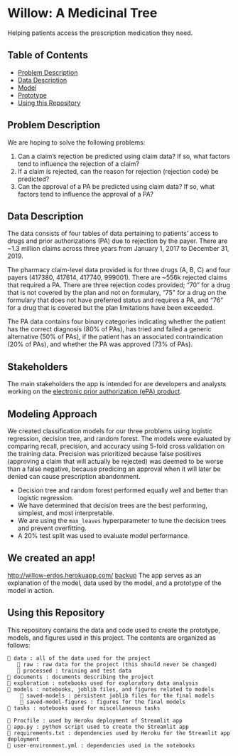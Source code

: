 # Willow: A Medicinal Tree
Helping patients access the prescription medication they need.


## Table of Contents
- [Problem Description](#problem)
- [Data Description](#data)
- [Model](#model)
- [Prototype](#tool)
- [Using this Repository](#use)


## Problem Description <a name="problem"></a>
We are hoping to solve the following problems:
1. Can a claim’s rejection be predicted using claim data? If so, what factors tend to influence the rejection of a claim?
2. If a claim is rejected, can the reason for rejection (rejection code) be predicted?
3. Can the approval of a PA be predicted using claim data? If so, what factors tend to influence the approval of a PA?


## Data Description <a name="data"></a>
The data consists of four tables of data pertaining to patients’ access to drugs and prior authorizations (PA) due to rejection by the payer. There are ~1.3 million claims across three years from January 1, 2017 to December 31, 2019. 

The pharmacy claim-level data provided is for three drugs (A, B, C) and four payers (417380, 417614, 417740, 999001). There are ~556k rejected claims that required a PA. There are three rejection codes provided; “70” for a drug that is not covered by the plan and not on formulary, “75" for a drug on the formulary that does not have preferred status and requires a PA, and “76” for a drug that is covered but the plan limitations have been exceeded. 

The PA data contains four binary categories indicating whether the patient has the correct diagnosis (80% of PAs), has tried and failed a generic alternative (50% of PAs), if the patient has an associated contraindication (20% of PAs), and whether the PA was approved (73% of PAs).


## Stakeholders
The main stakeholders the app is intended for are developers and analysts working on the [electronic prior authorization (ePA) product](https://www.covermymeds.com/main/solutions/payer/epa/).


## Modeling Approach <a name="model"></a>
We created classification models for our three problems using logistic regression, decision tree, and random forest.
The models were evaluated by comparing recall, precision, and accuracy using 5-fold cross validation on the training data. Precision was prioritized because false positives (approving a claim that will actually be rejected) was deemed to be worse than a false negative, because predicing an approval when it will later be denied can cause prescription abandonment.
- Decision tree and random forest performed equally well and better than logistic regression.
- We have determined that decision trees are the best performing, simplest, and most interpretable.
- We are using the `max_leaves` hyperparameter to tune the decision trees and prevent overfitting.
- A 20% test split was used to evaluate model performance.

## We created an app! <a name="tool"></a>
http://willow-erdos.herokuapp.com/ [backup](https://share.streamlit.io/nickmacro/erdos-covermymeds-project/main/app.py)
The app serves as an explanation of the model, data used by the model, and a prototype of the model in action.

## Using this Repository <a name="use"></a>
This repository contains the data and code used to create the prototype, models, and figures used in this project. The contents are organized as follows:
```
📁 data : all of the data used for the project
   📁 raw : raw data for the project (this should never be changed)
   📁 processed : training and test data
📁 documents : documents describing the project
📁 exploration : notebooks used for exploratory data analysis
📁 models : notebooks, joblib files, and figures related to models
    📁 saved-models : persistent joblib files for the final models
    📁 saved-model-figures : figures for the final models
📁 tasks : notebooks used for miscellaneous tasks

📄 Procfile : used by Heroku deployment of Streamlit app
📄 app.py : python script used to create the Streamlit app
📄 requirements.txt : dependencies used by Heroku for the Streamlit app deployment
📄 user-environment.yml : dependencies used in the notebooks
```
